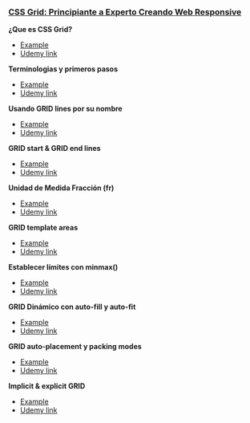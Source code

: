 ### [CSS Grid: Principiante a Experto Creando Web Responsive](https://www.udemy.com/course/css-grid-principiante-a-experto-creando-web-responsive/)

**¿Que es CSS Grid?**

- [Example](https://sergiolopeztapia.github.io/course-css-grid/example_1)
- [Udemy link](https://www.udemy.com/course/css-grid-principiante-a-experto-creando-web-responsive/learn/lecture/13967734#overview)

**Terminologias y primeros pasos**

- [Example](https://sergiolopeztapia.github.io/course-css-grid/example_2)
- [Udemy link](https://www.udemy.com/course/css-grid-principiante-a-experto-creando-web-responsive/learn/lecture/13968034#overview)

**Usando GRID lines por su nombre**

- [Example](https://sergiolopeztapia.github.io/course-css-grid/example_3)
- [Udemy link](https://www.udemy.com/course/css-grid-principiante-a-experto-creando-web-responsive/learn/lecture/14179091#overview)

**GRID start & GRID end lines**

- [Example](https://sergiolopeztapia.github.io/course-css-grid/example_4)
- [Udemy link](https://www.udemy.com/course/css-grid-principiante-a-experto-creando-web-responsive/learn/lecture/14179093#overview)

**Unidad de Medida Fracción (fr)**

- [Example](https://sergiolopeztapia.github.io/course-css-grid/example_5)
- [Udemy link](https://www.udemy.com/course/css-grid-principiante-a-experto-creando-web-responsive/learn/lecture/14191264?#overview)

**GRID template areas**

- [Example](https://sergiolopeztapia.github.io/course-css-grid/example_6)
- [Udemy link](https://www.udemy.com/course/css-grid-principiante-a-experto-creando-web-responsive/learn/lecture/14191800#overview)

**Establecer límites con minmax()**

- [Example](https://sergiolopeztapia.github.io/course-css-grid/example_7)
- [Udemy link](https://www.udemy.com/course/css-grid-principiante-a-experto-creando-web-responsive/learn/lecture/14370698#overview)

**GRID Dinámico con auto-fill y auto-fit**

- [Example](https://sergiolopeztapia.github.io/course-css-grid/example_8)
- [Udemy link](https://www.udemy.com/course/css-grid-principiante-a-experto-creando-web-responsive/learn/lecture/14370980#overview)

**GRID auto-placement y packing modes**

- [Example](https://sergiolopeztapia.github.io/course-css-grid/example_9)
- [Udemy link](https://www.udemy.com/course/css-grid-principiante-a-experto-creando-web-responsive/learn/lecture/14371134#overview)

**Implicit & explicit GRID**

- [Example](https://sergiolopeztapia.github.io/course-css-grid/example_10)
- [Udemy link](https://www.udemy.com/course/css-grid-principiante-a-experto-creando-web-responsive/learn/lecture/14371484#overview)
